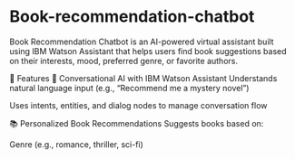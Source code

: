 # Book-recommendation-chatbot
Book Recommendation Chatbot is an AI-powered virtual assistant built using IBM Watson Assistant that helps users find book suggestions based on their interests, mood, preferred genre, or favorite authors.

🌟 Features
🤖 Conversational AI with IBM Watson Assistant
Understands natural language input (e.g., “Recommend me a mystery novel”)

Uses intents, entities, and dialog nodes to manage conversation flow

📚 Personalized Book Recommendations
Suggests books based on:

Genre (e.g., romance, thriller, sci-fi)

